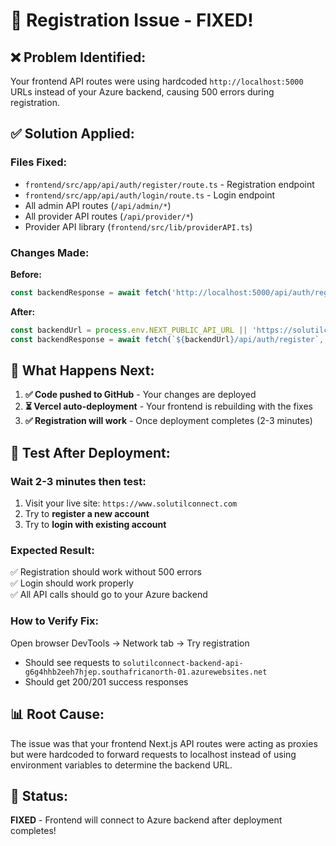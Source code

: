 # 🔧 Registration Issue - FIXED!

## ❌ **Problem Identified:**
Your frontend API routes were using hardcoded `http://localhost:5000` URLs instead of your Azure backend, causing 500 errors during registration.

## ✅ **Solution Applied:**

### **Files Fixed:**
- `frontend/src/app/api/auth/register/route.ts` - Registration endpoint
- `frontend/src/app/api/auth/login/route.ts` - Login endpoint  
- All admin API routes (`/api/admin/*`)
- All provider API routes (`/api/provider/*`)
- Provider API library (`frontend/src/lib/providerAPI.ts`)

### **Changes Made:**
**Before:**
```typescript
const backendResponse = await fetch('http://localhost:5000/api/auth/register', {
```

**After:**
```typescript
const backendUrl = process.env.NEXT_PUBLIC_API_URL || 'https://solutilconnect-backend-api-g6g4hhb2eeh7hjep.southafricanorth-01.azurewebsites.net'
const backendResponse = await fetch(`${backendUrl}/api/auth/register`, {
```

## 🚀 **What Happens Next:**

1. **✅ Code pushed to GitHub** - Your changes are deployed
2. **⏳ Vercel auto-deployment** - Your frontend is rebuilding with the fixes
3. **✅ Registration will work** - Once deployment completes (2-3 minutes)

## 🧪 **Test After Deployment:**

### **Wait 2-3 minutes then test:**
1. Visit your live site: `https://www.solutilconnect.com`
2. Try to **register a new account**
3. Try to **login with existing account**

### **Expected Result:**
✅ Registration should work without 500 errors  
✅ Login should work properly  
✅ All API calls should go to your Azure backend  

### **How to Verify Fix:**
Open browser DevTools → Network tab → Try registration
- Should see requests to `solutilconnect-backend-api-g6g4hhb2eeh7hjep.southafricanorth-01.azurewebsites.net`
- Should get 200/201 success responses

## 📊 **Root Cause:**
The issue was that your frontend Next.js API routes were acting as proxies but were hardcoded to forward requests to localhost instead of using environment variables to determine the backend URL.

## 🎉 **Status:**
**FIXED** - Frontend will connect to Azure backend after deployment completes!